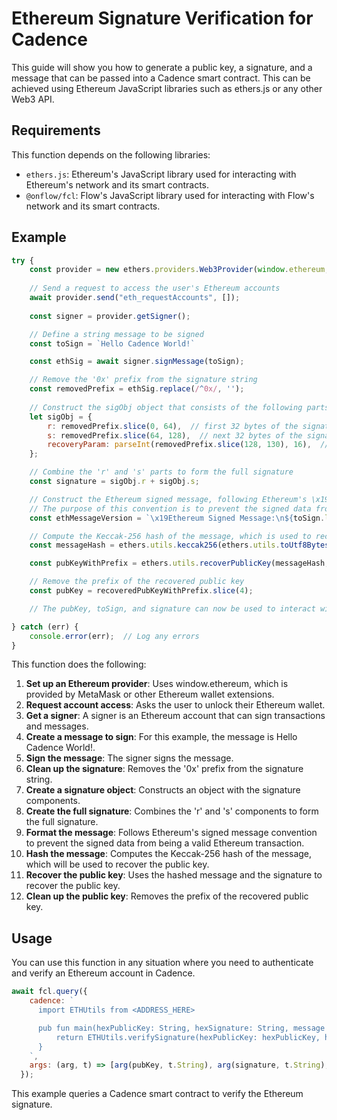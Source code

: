 # Ethereum Signature Verification for Cadence

This guide will show you how to generate a public key, a signature, and a message that can be passed into a Cadence smart contract. This can be achieved using Ethereum JavaScript libraries such as ethers.js or any other Web3 API.

## Requirements
This function depends on the following libraries:

- `ethers.js`: Ethereum's JavaScript library used for interacting with Ethereum's network and its smart contracts.
- `@onflow/fcl`: Flow's JavaScript library used for interacting with Flow's network and its smart contracts.


## Example

```js
try {
    const provider = new ethers.providers.Web3Provider(window.ethereum, "any");
   
    // Send a request to access the user's Ethereum accounts
   	await provider.send("eth_requestAccounts", []);
   
    const signer = provider.getSigner();

    // Define a string message to be signed
    const toSign = `Hello Cadence World!`

    const ethSig = await signer.signMessage(toSign);

    // Remove the '0x' prefix from the signature string
    const removedPrefix = ethSig.replace(/^0x/, '');
   
    // Construct the sigObj object that consists of the following parts
    let sigObj = {
   	 	r: removedPrefix.slice(0, 64),  // first 32 bytes of the signature
    	s: removedPrefix.slice(64, 128),  // next 32 bytes of the signature
    	recoveryParam: parseInt(removedPrefix.slice(128, 130), 16),  // the final byte (called v), used for recovering the public key
  	};

    // Combine the 'r' and 's' parts to form the full signature
    const signature = sigObj.r + sigObj.s;

    // Construct the Ethereum signed message, following Ethereum's \x19Ethereum Signed Message:\n<length of message><message> convention.
    // The purpose of this convention is to prevent the signed data from being a valid Ethereum transaction
    const ethMessageVersion = `\x19Ethereum Signed Message:\n${toSign.length}${toSign}`;

    // Compute the Keccak-256 hash of the message, which is used to recover the public key
  	const messageHash = ethers.utils.keccak256(ethers.utils.toUtf8Bytes(ethMessageVersion));

    const pubKeyWithPrefix = ethers.utils.recoverPublicKey(messageHash, ethSig);

    // Remove the prefix of the recovered public key
    const pubKey = recoveredPubKeyWithPrefix.slice(4);

    // The pubKey, toSign, and signature can now be used to interact with Cadence

} catch (err) {
  	console.error(err);  // Log any errors
}

```

This function does the following:

1. **Set up an Ethereum provider**: Uses window.ethereum, which is provided by MetaMask or other Ethereum wallet extensions.
2. **Request account access**: Asks the user to unlock their Ethereum wallet.
3. **Get a signer**: A signer is an Ethereum account that can sign transactions and messages.
4. **Create a message to sign**: For this example, the message is Hello Cadence World!.
5. **Sign the message**: The signer signs the message.
6. **Clean up the signature**: Removes the '0x' prefix from the signature string.
7. **Create a signature object**: Constructs an object with the signature components.
8. **Create the full signature**: Combines the 'r' and 's' components to form the full signature.
9. **Format the message**: Follows Ethereum's signed message convention to prevent the signed data from being a valid Ethereum transaction.
10. **Hash the message**: Computes the Keccak-256 hash of the message, which will be used to recover the public key.
11. **Recover the public key**: Uses the hashed message and the signature to recover the public key.
12. **Clean up the public key**: Removes the prefix of the recovered public key.



## Usage

You can use this function in any situation where you need to authenticate and verify an Ethereum account in Cadence.


```js
await fcl.query({
    cadence: `
      import ETHUtils from <ADDRESS_HERE>

      pub fun main(hexPublicKey: String, hexSignature: String, message : String): Bool {
          return ETHUtils.verifySignature(hexPublicKey: hexPublicKey, hexSignature: hexSignature, message: message)
      }
    `,
    args: (arg, t) => [arg(pubKey, t.String), arg(signature, t.String), arg(toSign, t.String)],
  });
```

This example queries a Cadence smart contract to verify the Ethereum signature.